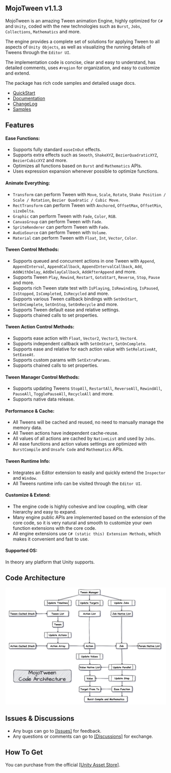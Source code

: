 ## MojoTween v1.1.3

MojoTween is an amazing Tween animation Engine, highly optimized for `C#` and `Unity`, coded with the new technologies such as `Burst`, `Jobs`, `Collections`, `Mathematics` and more.

The engine provides a complete set of solutions for applying Tween to all aspects of `Unity Objects`, as well as visualizing the running details of Tweens through the `Editor UI`.

The implementation code is concise, clear and easy to understand, has detailed comments, uses `#region` for organization, and easy to customize and extend.

The package has rich code samples and detailed usage docs.

 * [QuickStart](./Documentation/QuickStart-en.md)
 * [Documentation](./Documentation/Documentation-en.md)
 * [ChangeLog](./Documentation/ChangeLog-en.md)
 * [Samples](./Samples)

## Features

#### Ease Functions:

* Supports fully standard `easeInOut` effects.
* Supports extra effects such as `Smooth`, `ShakeXYZ`, `BezierQuadraticXYZ`, `BezierCubicXYZ` and more.
* Optimizes all functions based on `Burst` and `Mathematics` APIs.
* Uses expression expansion whenever possible to optimize functions.

#### Animate Everything:

* `Transform` can perform Tween with `Move`, `Scale`, `Rotate`, `Shake Position / Scale / Rotation`, `Bezier Quadratic / Cubic Move`.
* `RectTransform` can perform Tween with `Anchored`, `OffsetMax`, `OffsetMin`, `sizeDelta`.
* `Graphic` can perform Tween with `Fade`, `Color`, `RGB`.
* `CanvasGroup` can perform Tween with `Fade`.
* `SpriteRenderer` can perform Tween with `Fade`.
* `AudioSource` can perform Tween with `Volume`.
* `Material` can perform Tween with `Float`, `Int`, `Vector`, `Color`.

#### Tween Control Methods:

* Supports queued and concurrent actions in one Tween with `Append`, `AppendInterval`, `AppendCallback`, `AppendIntervalCallback`, `Add`, `AddWithDelay`, `AddDelayCallback`, `AddAfterAppend` and more.
* Supports Tween `Play`, `Rewind`, `Restart`, `GotoStart`, `Reverse`, `Stop`, `Pause` and more.
* Supports rich Tween state test with `IsPlaying`, `IsRewinding`, `IsPaused`, `IsStopped`, `IsCompleted`, `IsRecycled` and more.
* Supports various Tween callback bindings with `SetOnStart`, `SetOnComplete`, `SetOnStop`, `SetOnRecycle` and more.
* Supports Tween default ease and relative settings.
* Supports chained calls to set properties.

#### Tween Action Control Methods:

* Supports ease action with `Float`, `Vector2`, `Vector3`, `Vector4`.
* Supports independent callback with `SetOnStart`, `SetOnComplete`.
* Supports ease and relative for each action value with `SetRelativeAt`, `SetEaseAt`.
* Supports custom params with `SetExtraParams`.
* Supports chained calls to set properties.

#### Tween Manager Control Methods:

* Supports updating Tweens `StopAll`, `RestartAll`, `ReverseAll`, `RewindAll`, `PauseAll`, `TogglePauseAll`, `RecycleAll` and more.
* Supports native data release.

#### Performance & Cache:

* All Tweens will be cached and reused, no need to manually manage the memory data.
* All Tween actions have independent cache-reuse.
* All values of all actions are cached by `NativeList` and used by `Jobs`.
* All ease functions and action values settings are optimized with `BurstCompile` and `Unsafe Code` and `Mathematics` APIs.

#### Tween Runtime Info:

* Integrates an Editor extension to easily and quickly extend the `Inspector` and `Window`.
* All Tweens runtime info can be visited through the `Editor UI`.

#### Customize & Extend:

* The engine code is highly cohesive and low coupling, with clear hierarchy and easy to expand.
* Many engine public APIs are implemented based on the extension of the core code, so it is very natural and smooth to customize your own function extensions with the core code.
* All engine extensions use `C# (static this) Extension Methods`, which makes it convenient and fast to use.

#### Supported OS:

In theory any platform that Unity supports.

## Code Architecture

![MojoTween Code Architecture](./Documentation/CodeArchitecture.png "MojoTween Code Architecture")

## Issues & Discussions

* Any bugs can go to [[Issues]](https://github.com/scottcgi/MojoTween/issues) for feedback.
* Any questions or comments can go to [[Discussions]](https://github.com/scottcgi/MojoTween/discussions) for exchange.


## How To Get

You can purchase from the official [[Unity Asset Store]](
https://assetstore.unity.com/packages/tools/animation/mojotween-241189).

